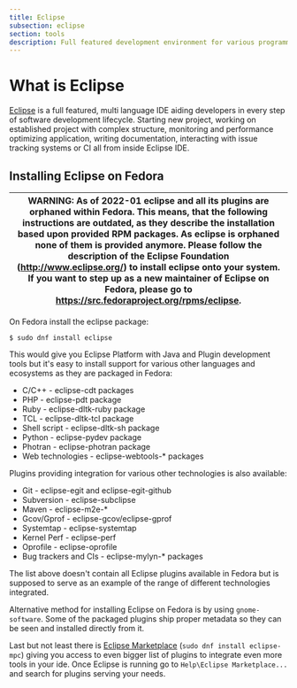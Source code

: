 ```yaml
---
title: Eclipse
subsection: eclipse
section: tools
description: Full featured development environment for various programming languages integrating with plethora of different tools to make development process as integrated as possible
---
```


# What is Eclipse

[Eclipse](https://www.eclipse.org/ide/) is a full featured, multi language IDE aiding developers in every step of software development lifecycle. Starting new project, working on established project with complex structure, monitoring and performance optimizing application, writing documentation, interacting with issue tracking systems or CI all from inside Eclipse IDE.

## Installing Eclipse on Fedora

| WARNING: As of 2022-01 eclipse and all its plugins are orphaned within Fedora. This means, that the following instructions are outdated, as they describe the installation based upon provided RPM packages. As eclipse is orphaned none of them is provided anymore. Please follow the description of the Eclipse Foundation (http://www.eclipse.org/) to install eclipse onto your system. If you want to step up as a new maintainer of Eclipse on Fedora, please go to https://src.fedoraproject.org/rpms/eclipse. |
| --- |

On Fedora install the eclipse package:

```
$ sudo dnf install eclipse
```

This would give you Eclipse Platform with Java and Plugin development tools but it's easy to install support for various other languages and ecosystems as they are packaged in Fedora:

* C/C++ - eclipse-cdt packages
* PHP - eclipse-pdt package
* Ruby - eclipse-dltk-ruby package
* TCL - eclipse-dltk-tcl package
* Shell script - eclipse-dltk-sh package
* Python - eclipse-pydev package
* Photran - eclipse-photran package
* Web technologies - eclipse-webtools-* packages

Plugins providing integration for various other technologies is also available:

* Git - eclipse-egit and eclipse-egit-github
* Subversion - eclipse-subclipse
* Maven - eclipse-m2e-*
* Gcov/Gprof - eclipse-gcov/eclipse-gprof
* Systemtap - eclipse-systemtap
* Kernel Perf - eclipse-perf
* Oprofile - eclipse-oprofile
* Bug trackers and CIs - eclipse-mylyn-* packages

The list above doesn't contain all Eclipse plugins available in Fedora but is supposed to serve as an example of the range of different technologies integrated.

Alternative method for installing Eclipse on Fedora is by using `gnome-software`. Some of the packaged plugins ship proper metadata so they can be seen and installed directly from it.

Last but not least there is [Eclipse Marketplace](http://marketplace.eclipse.org/) (`sudo dnf install eclipse-mpc`) giving you access to even bigger list of plugins to integrate even more tools in your ide. Once Eclipse is running go to `Help\Eclipse Marketplace...` and search for plugins serving your needs.

